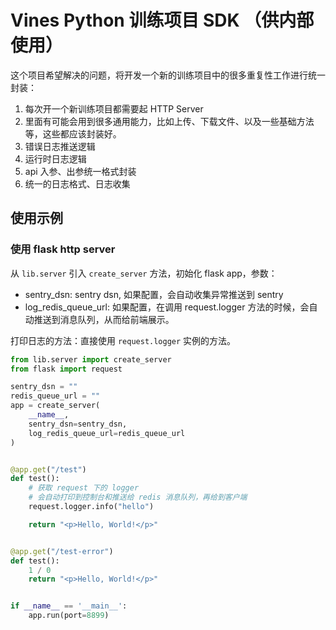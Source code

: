 # Vines Python 训练项目 SDK （供内部使用）

这个项目希望解决的问题，将开发一个新的训练项目中的很多重复性工作进行统一封装：

1. 每次开一个新训练项目都需要起 HTTP Server
2. 里面有可能会用到很多通用能力，比如上传、下载文件、以及一些基础方法等，这些都应该封装好。
3. 错误日志推送逻辑
4. 运行时日志逻辑
5. api 入参、出参统一格式封装
6. 统一的日志格式、日志收集

## 使用示例

### 使用 flask http server

从 `lib.server` 引入 `create_server` 方法，初始化 flask app，参数：

- sentry_dsn: sentry dsn, 如果配置，会自动收集异常推送到 sentry
- log_redis_queue_url: 如果配置，在调用 request.logger 方法的时候，会自动推送到消息队列，从而给前端展示。

打印日志的方法：直接使用 `request.logger` 实例的方法。

```python
from lib.server import create_server
from flask import request

sentry_dsn = ""
redis_queue_url = ""
app = create_server(
    __name__,
    sentry_dsn=sentry_dsn,
    log_redis_queue_url=redis_queue_url
)


@app.get("/test")
def test():
    # 获取 request 下的 logger
    # 会自动打印到控制台和推送给 redis 消息队列，再给到客户端
    request.logger.info("hello")

    return "<p>Hello, World!</p>"


@app.get("/test-error")
def test():
    1 / 0
    return "<p>Hello, World!</p>"


if __name__ == '__main__':
    app.run(port=8899)

```